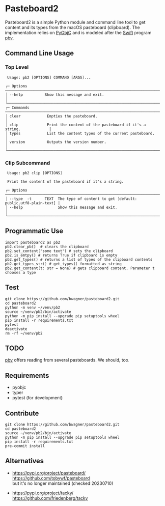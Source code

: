 # Pasteboard2
Pasteboard2 is a simple Python module and command line tool to get content and
its types from the macOS pasteboard (clipboard). The implementation relies on
[PyObjC](https://pypi.org/project/pyobjc/) and is modeled after the
[Swift](https://en.wikipedia.org/wiki/Swift_(programming_language)) program
[pbv](https://github.com/chee/pbv).

## Command Line Usage
### Top Level
```
 Usage: pb2 [OPTIONS] COMMAND [ARGS]...

╭─ Options ──────────────────────────────────────────────────────────────────────────╮
│ --help          Show this message and exit.                                        │
╰────────────────────────────────────────────────────────────────────────────────────╯
╭─ Commands ─────────────────────────────────────────────────────────────────────────╮
│ clear            Empties the pasteboard.                                           │
│ clip             Print the content of the pasteboard if it's a string.             │
│ types            List the content types of the current pasteboard.                 │
│ version          Outputs the version number.                                       │
╰────────────────────────────────────────────────────────────────────────────────────╯
```
### Clip Subcommand
```
 Usage: pb2 clip [OPTIONS]

 Print the content of the pasteboard if it's a string.

╭─ Options ──────────────────────────────────────────────────────────────────────────╮
│ --type  -t      TEXT  The type of content to get [default: public.utf8-plain-text] │
│ --help                Show this message and exit.                                  │
╰────────────────────────────────────────────────────────────────────────────────────╯
```
## Programmatic Use
```
import pasteboard2 as pb2
pb2.clear_pb()  # clears the clipboard
pb2.set_content("some text") # sets the clipboard
pb2.is_emtpy() # returns True if clipboard is empty
pb2.get_types() # returns a list of types of the clipboard contents
pb2.get_types_str() # get_types() formatted as string
pb2.get_content(t: str = None) # gets clipboard content. Parameter t chooses a type
```
## Test
```
git clone https://github.com/bwagner/pasteboard2.git
cd pasteboard2
python -m venv ~/venv/pb2
source ~/venv/pb2/bin/activate
python -m pip install --upgrade pip setuptools wheel
pip install -r requirements.txt
pytest
deactivate
rm -rf ~/venv/pb2
```
## TODO
[pbv](https://github.com/chee/pbv) offers reading from
several pasteboards. We should, too.

## Requirements
- pyobjc
- typer
- pytest (for development)

## Contribute
```
git clone https://github.com/bwagner/pasteboard2.git
cd pasteboard2
source ~/venv/pb2/bin/activate
python -m pip install --upgrade pip setuptools wheel
pip install -r requirements.txt
pre-commit install

```

## Alternatives
- https://pypi.org/project/pasteboard/ \
  https://github.com/tobywf/pasteboard \
  but it's no longer maintained (checked 20230710)

- https://pypi.org/project/tacky/ \
  https://github.com/friedenberg/tacky
